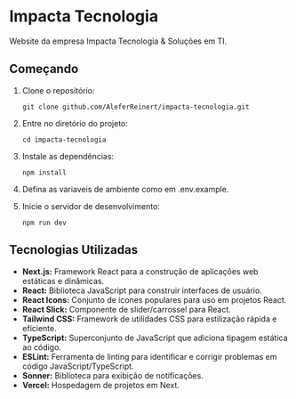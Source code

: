 # Impacta Tecnologia

Website da empresa Impacta Tecnologia & Soluções em TI.

## Começando

1. Clone o repositório:
   ```
   git clone github.com/AleferReinert/impacta-tecnologia.git
   ```
2. Entre no diretório do projeto:
   ```
   cd impacta-tecnologia
   ```
3. Instale as dependências:
   ```
   npm install
   ```
4. Defina as variaveis de ambiente como em .env.example.

5. Inicie o servidor de desenvolvimento:
   ```
   npm run dev
   ```

## Tecnologias Utilizadas

- **Next.js:** Framework React para a construção de aplicações web estáticas e dinâmicas.
- **React:** Biblioteca JavaScript para construir interfaces de usuário.
- **React Icons:** Conjunto de ícones populares para uso em projetos React.
- **React Slick:** Componente de slider/carrossel para React.
- **Tailwind CSS:** Framework de utilidades CSS para estilização rápida e eficiente.
- **TypeScript:** Superconjunto de JavaScript que adiciona tipagem estática ao código.
- **ESLint:** Ferramenta de linting para identificar e corrigir problemas em código JavaScript/TypeScript.
- **Sonner:** Biblioteca para exibição de notificações.
- **Vercel:** Hospedagem de projetos em Next.

